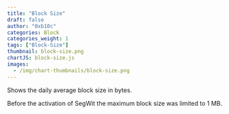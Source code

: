 ```yaml
---
title: "Block Size"
draft: false
author: "0xb10c"
categories: Block
categories_weight: 1
tags: ["Block-Size"]
thumbnail: block-size.png
chartJS: block-size.js
images:
  - /img/chart-thumbnails/block-size.png
---
```


Shows the daily average block size in bytes.
<!--more-->

Before the activation of SegWit the maximum block size was limited to 1 MB. 
